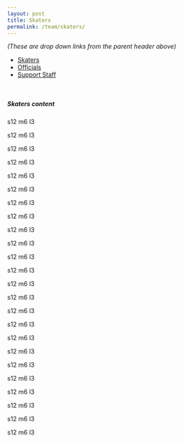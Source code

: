 ```yaml
---
layout: post
title: Skaters
permalink: /team/skaters/
---
```


_(These are drop down links from the parent header above)_

<nav>
  <div class="nav-wrapper">
    <ul id="nav-mobile" class="left hide-on-med-and-down">
      <li class="active"><a href="/team/skaters/">Skaters</a></li>
      <li><a href="/team/officials/">Officials</a></li>
      <li><a href="/team/supportstaff/">Support Staff</a></li>
    </ul>
  </div>
</nav>

<div class="divider" style="margin: 50px 0 35px 0;"></div>

##### Skaters content

<div class="row">
    <div class="col s12 m4 l2"><p>s12 m6 l3</p></div>
    <div class="col s12 m4 l2"><p>s12 m6 l3</p></div>
    <div class="col s12 m4 l2"><p>s12 m6 l3</p></div>
    <div class="col s12 m4 l2"><p>s12 m6 l3</p></div>
    <div class="col s12 m4 l2"><p>s12 m6 l3</p></div>
    <div class="col s12 m4 l2"><p>s12 m6 l3</p></div>
    <div class="col s12 m4 l2"><p>s12 m6 l3</p></div>
    <div class="col s12 m4 l2"><p>s12 m6 l3</p></div>
    <div class="col s12 m4 l2"><p>s12 m6 l3</p></div>
    <div class="col s12 m4 l2"><p>s12 m6 l3</p></div>
    <div class="col s12 m4 l2"><p>s12 m6 l3</p></div>
    <div class="col s12 m4 l2"><p>s12 m6 l3</p></div>
    <div class="col s12 m4 l2"><p>s12 m6 l3</p></div>
    <div class="col s12 m4 l2"><p>s12 m6 l3</p></div>
    <div class="col s12 m4 l2"><p>s12 m6 l3</p></div>
    <div class="col s12 m4 l2"><p>s12 m6 l3</p></div>
    <div class="col s12 m4 l2"><p>s12 m6 l3</p></div>
    <div class="col s12 m4 l2"><p>s12 m6 l3</p></div>
    <div class="col s12 m4 l2"><p>s12 m6 l3</p></div>
    <div class="col s12 m4 l2"><p>s12 m6 l3</p></div>
    <div class="col s12 m4 l2"><p>s12 m6 l3</p></div>
    <div class="col s12 m4 l2"><p>s12 m6 l3</p></div>
    <div class="col s12 m4 l2"><p>s12 m6 l3</p></div>
    <div class="col s12 m4 l2"><p>s12 m6 l3</p></div>
  </div>
